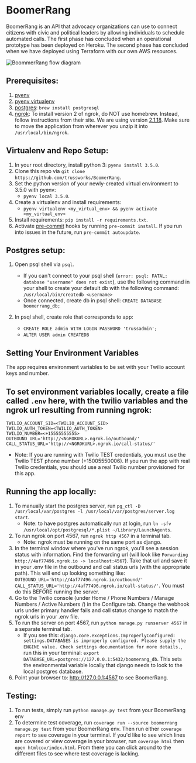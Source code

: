 # BoomerRang

BoomerRang is an API that advocacy organizations can use to connect citizens with civic and political leaders by allowing individuals to schedule automated calls. The first phase has concluded when an operational prototype has been deployed on Heroku. The second phase has concluded when we have deployed using Terraform with our own AWS resources.

![BoommerRang flow diagram](https://github.com/trussworks/BoomerRang/blob/master/boomerrang_flow_diagram.png)

## Prerequisites:

 1. [pyenv](https://github.com/yyuu/pyenv#homebrew-on-mac-os-x)
 2. [pyenv virtualenv](https://github.com/yyuu/pyenv-virtualenv#installing-with-homebrew-for-os-x-users)
 3. [postgres](https://www.postgresql.org/download/macosx/): `brew install postgresql`
 4. [ngrok](https://ngrok.com/): To install version 2 of ngrok, do NOT use homebrew. Instead, follow instructions from their site. We are using version [2.1.18](https://dl.equinox.io/ngrok/ngrok/stable/archive). Make sure to move the application from wherever you unzip it into `/usr/local/bin/ngrok`.

## Virtualenv and Repo Setup:

 1. In your root directory, install python 3: `pyenv install 3.5.0`.
 2. Clone this repo via `git clone https://github.com/trussworks/BoomerRang`.
 3. Set the python version of your newly-created virtual environment to 3.5.0 with pyenv:
	* `pyenv local 3.5.0`.
 4. Create a virtualenv and install requirements:
	* `pyenv virtualenv <my_virtual_env> && pyenv activate <my_virtual_env>`
 5. Install requirements: `pip install -r requirements.txt`.
 6. Activate [pre-commit](http://pre-commit.com/) hooks by running `pre-commit install`. If you run into issues in the future, run `pre-commit autoupdate`.

## Postgres setup:

1. Open psql shell via `psql`.
	* If you can't connect to your psql shell (`error: psql: FATAL:  database "username" does not exist`), use the following command in your shell to create your default db with the following command:
	`/usr/local/bin/createdb <username>`
	* Once connected, create db in psql shell: `CREATE DATABASE boomerrang_db;`

2. In psql shell, create role that corresponds to app:

	* `CREATE ROLE admin WITH LOGIN PASSWORD 'trussadmin';`
	* `ALTER USER admin CREATEDB`

## Setting Your Environment Variables

The app requires environment variables to be set with your Twilio account keys and number.

## To set environment variables locally, create a file called `.env` here, with the twilio variables and the ngrok url resulting from running ngrok:

	TWILIO_ACCOUNT_SID=<TWILIO_ACCOUNT_SID>
	TWILIO_AUTH_TOKEN=<TWILIO_AUTH_TOKEN>
	TWILIO_NUMBER=<+15555555555>
	OUTBOUND_URL='http://<NGROKURL>.ngrok.io/outbound/'
	CALL_STATUS_URL='http://<NGROKURL>.ngrok.io/call-status/'

* Note: If you are running with Twilio TEST credentials, you must use the Twilio TEST phone number (+15005550006). If you run the app with real Twilio credentials, you should use a real Twilio number provisioned for this app.

## Running the app locally:

1. To manually start the postgres server, run `pg_ctl -D /usr/local/var/postgres -l /usr/local/var/postgres/server.log start`.
	* Note: to have postgres automatically run at login, run `ln -sfv /usr/local/opt/postgresql/*.plist ~/Library/LaunchAgents`.
2. To run ngrok on port 4567, run `ngrok http 4567` in a terminal tab.
    * Note: ngrok must be running on the same port as django.
3. In the terminal window where you've run ngrok, you'll see a session status with information. Find the forwarding url (will look like `Forwarding http://4af77496.ngrok.io -> localhost:4567`). Take that url and save it in your .env file in the outbound and call status urls (with the appropriate path). This will end up looking something like:
`OUTBOUND_URL='http://4af77496.ngrok.io/outbound/'
CALL_STATUS_URL='http://4af77496.ngrok.io/call-status/'`.
You must do this BEFORE running the server.
4. Go to the Twilio console (under Home / Phone Numbers / Manage Numbers / Active Numbers /) in the Configure tab. Change the webhook urls under primary handler fails and call status change to match the ngrok urls in your .env file.
5. To run the server on port 4567, run `python manage.py runserver 4567` in a separate terminal tab.
	* If you see this: `django.core.exceptions.ImproperlyConfigured: settings.DATABASES is improperly configured. Please supply the ENGINE value. Check settings documentation for more details.`, run this in your terminal:
	`export DATABASE_URL=postgres://127.0.0.1:5432/boomerang_db`. This sets the environmental variable locally that django needs to look to the local postgres database.
6. Point your browser to: <http://127.0.0.1:4567> to see BoomerRang.

## Testing:

1. To run tests, simply run `python manage.py test` from your BoomerRang env
2. To determine test coverage, run `coverage run --source boomerrang manage.py test` from your BoomerRang env. Then run either `coverage report` to see coverage in your terminal. If you'd like to see which lines are covered or view coverage in your browser, run `coverage html` then `open htmlcov/index.html`. From there you can click around to the different files to see where test coverage is lacking.
